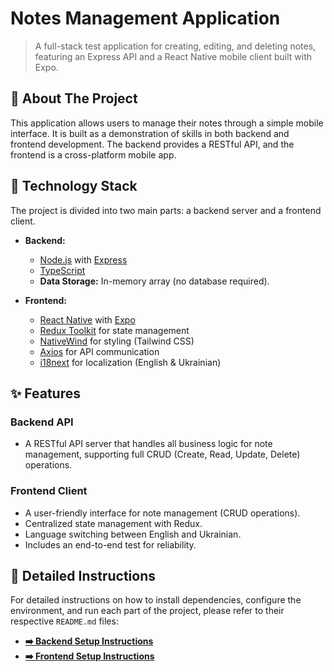 # Notes Management Application

> A full-stack test application for creating, editing, and deleting notes, featuring an Express API and a React Native mobile client built with Expo.

## 📖 About The Project

This application allows users to manage their notes through a simple mobile interface. It is built as a demonstration of skills in both backend and frontend development. The backend provides a RESTful API, and the frontend is a cross-platform mobile app.

## 🚀 Technology Stack

The project is divided into two main parts: a backend server and a frontend client.

*   **Backend:**
    *   [Node.js](https://nodejs.org/) with [Express](https://expressjs.com/)
    *   [TypeScript](https://www.typescriptlang.org/)
    *   **Data Storage:** In-memory array (no database required).

*   **Frontend:**
    *   [React Native](https://reactnative.dev/) with [Expo](https://expo.dev/)
    *   [Redux Toolkit](https://redux-toolkit.js.org/) for state management
    *   [NativeWind](https://www.nativewind.dev/) for styling (Tailwind CSS)
    *   [Axios](https://axios-http.com/) for API communication
    *   [i18next](https://www.i18next.com/) for localization (English & Ukrainian)

## ✨ Features

### Backend API
*   A RESTful API server that handles all business logic for note management, supporting full CRUD (Create, Read, Update, Delete) operations.

### Frontend Client
*   A user-friendly interface for note management (CRUD operations).
*   Centralized state management with Redux.
*   Language switching between English and Ukrainian.
*   Includes an end-to-end test for reliability.

## 📜 Detailed Instructions

For detailed instructions on how to install dependencies, configure the environment, and run each part of the project, please refer to their respective `README.md` files:

- **[➡️ Backend Setup Instructions](./backend/README.md)**
- **[➡️ Frontend Setup Instructions](./frontend/README.md)**